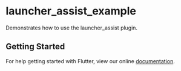 # launcher_assist_example

Demonstrates how to use the launcher_assist plugin.

## Getting Started

For help getting started with Flutter, view our online
[documentation](https://flutter.io/).
